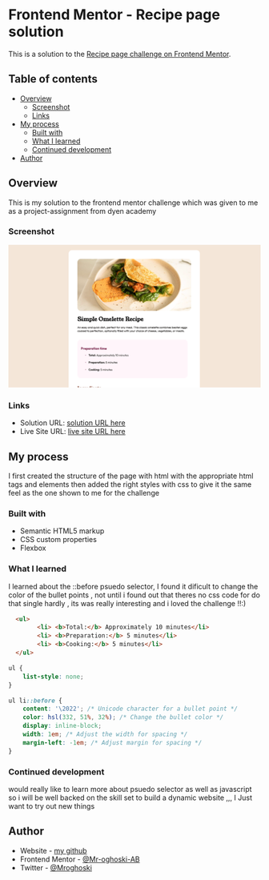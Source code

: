 # Frontend Mentor - Recipe page solution

This is a solution to the [Recipe page challenge on Frontend Mentor](https://www.frontendmentor.io/challenges/recipe-page-KiTsR8QQKm). 

## Table of contents

- [Overview](#overview)
  - [Screenshot](#screenshot)
  - [Links](#links)
- [My process](#my-process)
  - [Built with](#built-with)
  - [What I learned](#what-i-learned)
  - [Continued development](#continued-development)
- [Author](#author)


## Overview
This is my solution to the frontend mentor challenge which was given to me as a project-assignment  from dyen academy 

### Screenshot
![A preview of my solution ](<my solution/Screenshot 2024-03-02 at 18.13.12.png>)


### Links

- Solution URL: [ solution URL here](https://www.frontendmentor.io/solutions/frontend-menter-recipe-page-bYZGRT2xnw)
- Live Site URL: [ live site URL here](https://mr-oghoski-ab.github.io/recipe-page-main/)

## My process
  I first created the structure of the page with html with the appropriate html tags and elements 
  then added the right styles with css to give it the same feel as the one shown to me for the challenge 
### Built with

- Semantic HTML5 markup
- CSS custom properties
- Flexbox


### What I learned

I learned about the ::before psuedo selector, I found it dificult to change the color of the bullet points , not until i found out that theres no css code for do that single hardly , its was really interesting and i loved the challenge !!:)


```html
  <ul>
        <li> <b>Total:</b> Approximately 10 minutes</li>
        <li> <b>Preparation:</b> 5 minutes</li>
        <li> <b>Cooking:</b> 5 minutes</li>
  </ul>
```
```css
ul {
    list-style: none;
}
```
```css
ul li::before {
    content: '\2022'; /* Unicode character for a bullet point */
    color: hsl(332, 51%, 32%); /* Change the bullet color */
    display: inline-block;
    width: 1em; /* Adjust the width for spacing */
    margin-left: -1em; /* Adjust margin for spacing */
}
```


### Continued development

would really like to learn more about psuedo selector as well as javascript so i will be well backed on the skill set to build a dynamic website  ,,, I Just want to try out new things 


## Author

- Website - [my github](https://github.com/Mr-oghoski-AB)
- Frontend Mentor - [@Mr-oghoski-AB](https://www.frontendmentor.io/profile/Mr-oghoski-AB)
- Twitter - [@Mroghoski](https://www.twitter.com/Mroghoski)

